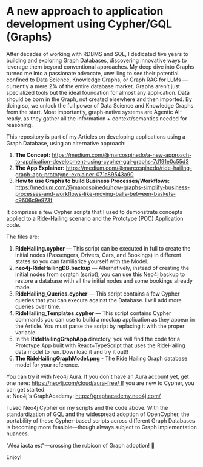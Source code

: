 # A new approach to application development using Cypher/GQL (Graphs)
 
After decades of working with RDBMS and SQL, I dedicated five years to building and exploring Graph Databases, discovering innovative ways to leverage them beyond conventional approaches. My deep dive into Graphs turned me into a passionate advocate, unwilling to see their potential confined to Data Science, Knowledge Graphs, or Graph RAG for LLMs — currently a mere 2% of the entire database market. Graphs aren’t just specialized tools but the ideal foundation for almost any application. Data should be born in the Graph, not created elsewhere and then imported. By doing so, we unlock the full power of Data Science and Knowledge Graphs from the start. Most importantly, graph-native systems are Agentic AI-ready, as they gather all the information + context/semantics needed for reasoning.

This repository is part of my Articles on developing applications using a Graph Database, using an alternative approach:

 1. **The Concept:**  https://medium.com/@marcospinedo/a-new-approach-to-application-development-using-cypher-gql-graphs-7d191e0c55d3
 2. **The App Explainer:** https://medium.com/@marcospinedo/ride-hailing-graph-app-prototype-explainer-071a89543a90
 3. **How to use Graphs to build Business Processes/Workflows:** https://medium.com/@marcospinedo/how-graphs-simplify-business-processes-and-workflows-like-moving-balls-between-baskets-c9606c9e973f


It comprises a few Cypher scripts that I used to demonstrate concepts applied to a Ride-Hailing scenario and the Prototype (POC) Application code.

The files are:

 1. **RideHailing.cypher** — This script can be executed in full to create the initial nodes (Passengers, Drivers, Cars, and Bookings) in different states so you can familiarize yourself with the Model.
 2. **neo4j-RideHailingDB.backup** — Alternatively, instead of creating the initial nodes from scratch (script), you can use this Neo4j backup to restore a database with all the initial nodes and some bookings already made. 
 3. **RideHailing_Queries.cypher** — This script contains a few Cypher queries that you can execute against the Database. I will add more queries over time.
 4. **RideHailing_Templates.cypher** — This script contains Cypher commands you can use to build a mockup application as they appear in the Article. You must parse the script by replacing it with the proper variable.
 5. In the **RideHailingGraphApp** directory, you will find the code for a Prototype App built with React+TypeScript that uses the RideHailing data model to run. Download it and try it out!!
 6. **The RideHailingGraphModel.png** - The Ride Hailing Graph database model for your reference.

You can try it with Neo4j Aura. If you don't have an Aura account yet, get one here: https://neo4j.com/cloud/aura-free/ If you are new to Cypher, you can get started at Neo4j's GraphAcademy: https://graphacademy.neo4j.com/

I used Neo4j Cypher on my scripts and the code above. With the standardization of GQL and the widespread adoption of OpenCypher, the portability of these Cypher-based scripts across different Graph Databases is becoming more feasible—though always subject to Graph implementation nuances.  

"Alea iacta est"—crossing the rubicon of Graph adoption! 🚀

Enjoy! 

